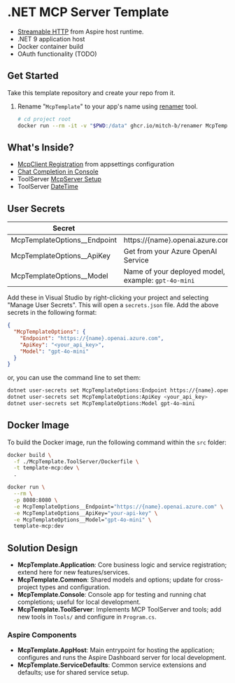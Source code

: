 # .NET MCP Server Template

* [Streamable HTTP](https://modelcontextprotocol.io/docs/concepts/transports) from Aspire host runtime.
* .NET 9 application host
* Docker container build
* OAuth functionality (TODO)

## Get Started

Take this template repository and create your repo from it. 

1. Rename "`McpTemplate`" to your app's name using [renamer](https://github.com/mitch-b/renamer) tool.

    ```bash
    # cd project root
    docker run --rm -it -v "$PWD:/data" ghcr.io/mitch-b/renamer McpTemplate YourMcp
    ```

## What's Inside?

* [McpClient Registration](./McpTemplate.Application/Extensions/ServiceCollectionExtensions.cs) from appsettings configuration
* [Chat Completion in Console](./McpTemplate.Console/ChatRuntime.cs#L49) 
* ToolServer [McpServer Setup](./McpTemplate.ToolServer/Program.cs)
* ToolServer [DateTime](./McpTemplate.ToolServer/Tools/DateTimeTool.cs)

## User Secrets

| Secret | |
|--|--|
| McpTemplateOptions__Endpoint | https://{name}.openai.azure.com |
| McpTemplateOptions__ApiKey | Get from your Azure OpenAI Service |
| McpTemplateOptions__Model | Name of your deployed model, example: `gpt-4o-mini` |

Add these in Visual Studio by right-clicking your project and selecting "Manage User Secrets". This will open a `secrets.json` file. Add the above secrets in the following format:

```json
{
  "McpTemplateOptions": {
    "Endpoint": "https://{name}.openai.azure.com",
    "ApiKey": "<your_api_key>",
    "Model": "gpt-4o-mini"
  }
}
```

or, you can use the command line to set them:

```bash
dotnet user-secrets set McpTemplateOptions:Endpoint https://{name}.openai.azure.com
dotnet user-secrets set McpTemplateOptions:ApiKey <your_api_key>
dotnet user-secrets set McpTemplateOptions:Model gpt-4o-mini
```

## Docker Image

To build the Docker image, run the following command within the `src` folder:

```bash
docker build \
  -f ./McpTemplate.ToolServer/Dockerfile \
  -t template-mcp:dev \
  .

docker run \
  --rm \
  -p 8080:8080 \
  -e McpTemplateOptions__Endpoint="https://{name}.openai.azure.com" \
  -e McpTemplateOptions__ApiKey="your-api-key" \
  -e McpTemplateOptions__Model="gpt-4o-mini" \
  template-mcp:dev
```


## Solution Design

- **McpTemplate.Application**: Core business logic and service registration; extend here for new features/services.
- **McpTemplate.Common**: Shared models and options; update for cross-project types and configuration.
- **McpTemplate.Console**: Console app for testing and running chat completions; useful for local development.
- **McpTemplate.ToolServer**: Implements MCP ToolServer and tools; add new tools in `Tools/` and configure in `Program.cs`.

### Aspire Components
- **McpTemplate.AppHost**: Main entrypoint for hosting the application; configures and runs the Aspire Dashboard server for local development.
- **McpTemplate.ServiceDefaults**: Common service extensions and defaults; use for shared service setup.
